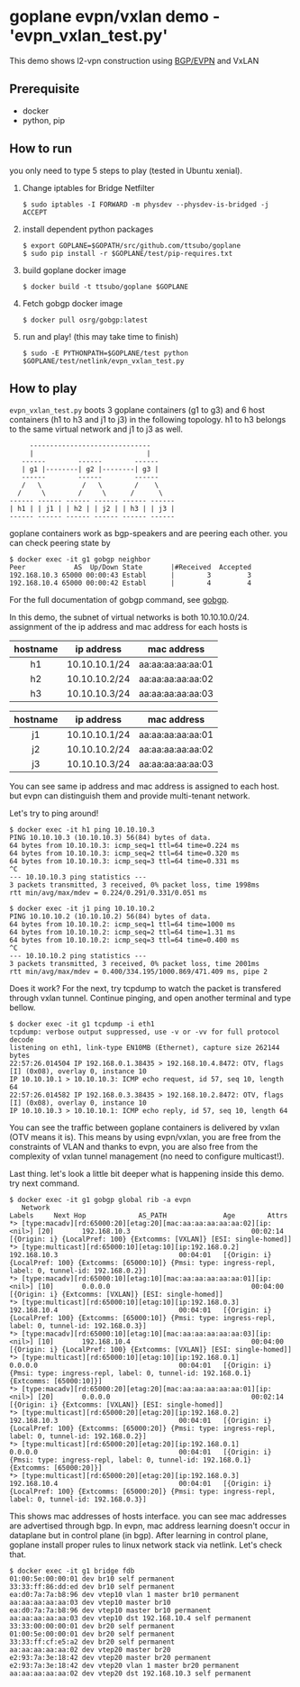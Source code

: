 goplane evpn/vxlan demo - 'evpn_vxlan_test.py'
===

This demo shows l2-vpn construction using [BGP/EVPN](https://tools.ietf.org/html/rfc7432) and VxLAN

## Prerequisite

- docker
- python, pip

## How to run
you only need to type 5 steps to play (tested in Ubuntu xenial).

1. Change iptables for Bridge Netfilter

     ```
     $ sudo iptables -I FORWARD -m physdev --physdev-is-bridged -j ACCEPT
     ```
2. install dependent python packages
    
     ```
     $ export GOPLANE=$GOPATH/src/github.com/ttsubo/goplane
     $ sudo pip install -r $GOPLANE/test/pip-requires.txt
     ```
3. build goplane docker image
    
     ```
     $ docker build -t ttsubo/goplane $GOPLANE
     ```
4. Fetch gobgp docker image

     ```
     $ docker pull osrg/gobgp:latest
     ```
5. run and play! (this may take time to finish)
    
     ```
     $ sudo -E PYTHONPATH=$GOPLANE/test python $GOPLANE/test/netlink/evpn_vxlan_test.py
     ```

## How to play
`evpn_vxlan_test.py` boots 3 goplane containers (g1 to g3) and 6 host containers
(h1 to h3 and j1 to j3) in the following topology. h1 to h3 belongs to the same
virtual network and j1 to j3 as well.

```
     ------------------------------
     |                            |
   ------        ------        ------
   | g1 |--------| g2 |--------| g3 |
   ------        ------        ------
   /   \          /   \        /    \
  /     \        /     \      /      \
------ ------ ------ ------ ------ ------
| h1 | | j1 | | h2 | | j2 | | h3 | | j3 |
------ ------ ------ ------ ------ ------
```

goplane containers work as bgp-speakers and are peering each other.
you can check peering state by

```
$ docker exec -it g1 gobgp neighbor
Peer            AS  Up/Down State       |#Received  Accepted
192.168.10.3 65000 00:00:43 Establ      |        3         3
192.168.10.4 65000 00:00:42 Establ      |        4         4
```

For the full documentation of gobgp command, see [gobgp](https://github.com/osrg/gobgp/blob/master/docs/sources/cli-command-syntax.md).

In this demo, the subnet of virtual networks is both 10.10.10.0/24.
assignment of the ip address and mac address for each hosts is


|hostname| ip address    | mac address       |
|:------:|:-------------:|:-----------------:|
| h1     | 10.10.10.1/24 | aa:aa:aa:aa:aa:01 |
| h2     | 10.10.10.2/24 | aa:aa:aa:aa:aa:02 |
| h3     | 10.10.10.3/24 | aa:aa:aa:aa:aa:03 |

|hostname| ip address    | mac address       |
|:------:|:-------------:|:-----------------:|
| j1     | 10.10.10.1/24 | aa:aa:aa:aa:aa:01 |
| j2     | 10.10.10.2/24 | aa:aa:aa:aa:aa:02 |
| j3     | 10.10.10.3/24 | aa:aa:aa:aa:aa:03 |

You can see same ip address and mac address is assigned to each host.
but evpn can distinguish them and provide multi-tenant network.

Let's try to ping around!

```
$ docker exec -it h1 ping 10.10.10.3
PING 10.10.10.3 (10.10.10.3) 56(84) bytes of data.
64 bytes from 10.10.10.3: icmp_seq=1 ttl=64 time=0.224 ms
64 bytes from 10.10.10.3: icmp_seq=2 ttl=64 time=0.320 ms
64 bytes from 10.10.10.3: icmp_seq=3 ttl=64 time=0.331 ms
^C
--- 10.10.10.3 ping statistics ---
3 packets transmitted, 3 received, 0% packet loss, time 1998ms
rtt min/avg/max/mdev = 0.224/0.291/0.331/0.051 ms
```

```
$ docker exec -it j1 ping 10.10.10.2
PING 10.10.10.2 (10.10.10.2) 56(84) bytes of data.
64 bytes from 10.10.10.2: icmp_seq=1 ttl=64 time=1000 ms
64 bytes from 10.10.10.2: icmp_seq=2 ttl=64 time=1.31 ms
64 bytes from 10.10.10.2: icmp_seq=3 ttl=64 time=0.400 ms
^C
--- 10.10.10.2 ping statistics ---
3 packets transmitted, 3 received, 0% packet loss, time 2001ms
rtt min/avg/max/mdev = 0.400/334.195/1000.869/471.409 ms, pipe 2
```

Does it work? For the next, try tcpdump to watch the packet is transfered
through vxlan tunnel. Continue pinging, and open another terminal and type
bellow.

```
$ docker exec -it g1 tcpdump -i eth1
tcpdump: verbose output suppressed, use -v or -vv for full protocol decode
listening on eth1, link-type EN10MB (Ethernet), capture size 262144 bytes
22:57:26.014504 IP 192.168.0.1.38435 > 192.168.10.4.8472: OTV, flags [I] (0x08), overlay 0, instance 10
IP 10.10.10.1 > 10.10.10.3: ICMP echo request, id 57, seq 10, length 64
22:57:26.014582 IP 192.168.0.3.38435 > 192.168.10.2.8472: OTV, flags [I] (0x08), overlay 0, instance 10
IP 10.10.10.3 > 10.10.10.1: ICMP echo reply, id 57, seq 10, length 64
```

You can see the traffic between goplane containers is delivered by vxlan
(OTV means it is). This means by using evpn/vxlan, you are free from the
constraints of VLAN and thanks to evpn, you are also free from the complexity of
vxlan tunnel management (no need to configure multicast!).

Last thing. let's look a little bit deeper what is happening inside this demo.
try next command.

```
$ docker exec -it g1 gobgp global rib -a evpn
   Network                                                              Labels     Next Hop             AS_PATH              Age        Attrs
*> [type:macadv][rd:65000:20][etag:20][mac:aa:aa:aa:aa:aa:02][ip:<nil>] [20]       192.168.10.3                              00:02:14   [{Origin: i} {LocalPref: 100} {Extcomms: [VXLAN]} [ESI: single-homed]]
*> [type:multicast][rd:65000:10][etag:10][ip:192.168.0.2]                          192.168.10.3                              00:04:01   [{Origin: i} {LocalPref: 100} {Extcomms: [65000:10]} {Pmsi: type: ingress-repl, label: 0, tunnel-id: 192.168.0.2}]
*> [type:macadv][rd:65000:10][etag:10][mac:aa:aa:aa:aa:aa:01][ip:<nil>] [10]       0.0.0.0                                   00:04:00   [{Origin: i} {Extcomms: [VXLAN]} [ESI: single-homed]]
*> [type:multicast][rd:65000:10][etag:10][ip:192.168.0.3]                          192.168.10.4                              00:04:01   [{Origin: i} {LocalPref: 100} {Extcomms: [65000:10]} {Pmsi: type: ingress-repl, label: 0, tunnel-id: 192.168.0.3}]
*> [type:macadv][rd:65000:10][etag:10][mac:aa:aa:aa:aa:aa:03][ip:<nil>] [10]       192.168.10.4                              00:04:00   [{Origin: i} {LocalPref: 100} {Extcomms: [VXLAN]} [ESI: single-homed]]
*> [type:multicast][rd:65000:10][etag:10][ip:192.168.0.1]                          0.0.0.0                                   00:04:01   [{Origin: i} {Pmsi: type: ingress-repl, label: 0, tunnel-id: 192.168.0.1} {Extcomms: [65000:10]}]
*> [type:macadv][rd:65000:20][etag:20][mac:aa:aa:aa:aa:aa:01][ip:<nil>] [20]       0.0.0.0                                   00:02:14   [{Origin: i} {Extcomms: [VXLAN]} [ESI: single-homed]]
*> [type:multicast][rd:65000:20][etag:20][ip:192.168.0.2]                          192.168.10.3                              00:04:01   [{Origin: i} {LocalPref: 100} {Extcomms: [65000:20]} {Pmsi: type: ingress-repl, label: 0, tunnel-id: 192.168.0.2}]
*> [type:multicast][rd:65000:20][etag:20][ip:192.168.0.1]                          0.0.0.0                                   00:04:01   [{Origin: i} {Pmsi: type: ingress-repl, label: 0, tunnel-id: 192.168.0.1} {Extcomms: [65000:20]}]
*> [type:multicast][rd:65000:20][etag:20][ip:192.168.0.3]                          192.168.10.4                              00:04:01   [{Origin: i} {LocalPref: 100} {Extcomms: [65000:20]} {Pmsi: type: ingress-repl, label: 0, tunnel-id: 192.168.0.3}]
```

This shows mac addresses of hosts interface. you can see mac addresses are advertised through bgp.
In evpn, mac address learning doesn't occur in dataplane but in control plane (in bgp).
After learning in control plane, goplane install proper rules to linux network stack via netlink.
Let's check that.


```
$ docker exec -it g1 bridge fdb
01:00:5e:00:00:01 dev br10 self permanent
33:33:ff:86:dd:ed dev br10 self permanent
ea:d0:7a:7a:b8:96 dev vtep10 vlan 1 master br10 permanent
aa:aa:aa:aa:aa:03 dev vtep10 master br10 
ea:d0:7a:7a:b8:96 dev vtep10 master br10 permanent
aa:aa:aa:aa:aa:03 dev vtep10 dst 192.168.10.4 self permanent
33:33:00:00:00:01 dev br20 self permanent
01:00:5e:00:00:01 dev br20 self permanent
33:33:ff:cf:e5:a2 dev br20 self permanent
aa:aa:aa:aa:aa:02 dev vtep20 master br20 
e2:93:7a:3e:18:42 dev vtep20 master br20 permanent
e2:93:7a:3e:18:42 dev vtep20 vlan 1 master br20 permanent
aa:aa:aa:aa:aa:02 dev vtep20 dst 192.168.10.3 self permanent
```
